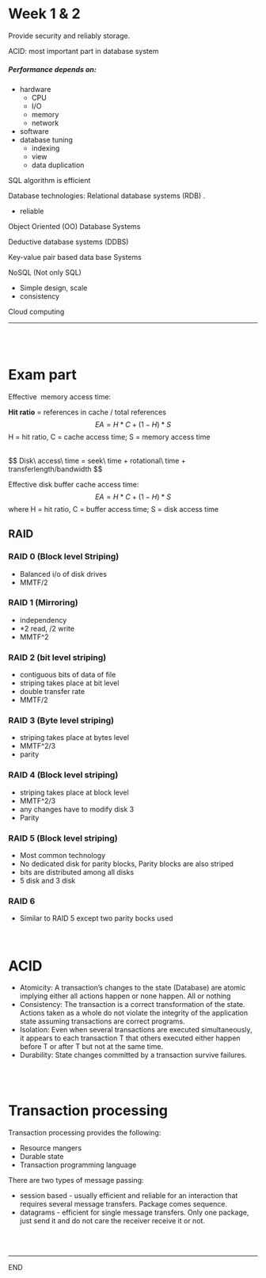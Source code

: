 # Week 1 & 2

Provide security and reliably storage.

ACID: most important part in database system



##### Performance depends on: 

* hardware
  * CPU
  * I/O
  * memory
  * network
* software
* database tuning
  * indexing
  * view
  * data duplication



SQL algorithm is efficient



Database technologies: Relational database systems (RDB) .

* reliable

Object Oriented (OO) Database Systems



Deductive database systems (DDBS)



Key-value pair based data base Systems



NoSQL (Not only SQL)

* Simple design, scale
* consistency



Cloud computing



----

<br />

<br />

# Exam part



Effective  memory access time:

**Hit ratio** = references in cache / total references
$$
EA = H*C + (1-H)*S
$$
H = hit ratio, C = cache access time; S = memory access time 

<br />
$$
Disk\  access\ time = seek\  time +  rotational\ time + transferlength/bandwidth
$$


<br />

Effective disk buffer cache access time:
$$
EA = H*C+(1-H)*S
$$
where H = hit ratio, C = buffer access time;  S = disk access time



## RAID

### RAID 0 (Block level Striping)

* Balanced i/o of disk drives
* MMTF/2

### RAID 1 (Mirroring)

* independency
* \*2 read, /2 write
* MMTF^2

### RAID 2 (bit level striping)

* contiguous bits of data of file
* striping takes place at bit level
* double transfer rate
* MMTF/2

### RAID 3 (Byte level striping)

* striping takes place at bytes level
* MMTF^2/3
* parity 

### RAID 4 (Block level striping)

* striping takes place at block level
* MMTF^2/3
* any changes have to modify disk 3
* Parity

### RAID 5 (Block level striping)

* Most common technology
* No dedicated disk for parity blocks, Parity blocks are also striped
*  bits are distributed among all disks 
* 5 disk and 3 disk

### RAID 6

* Similar to RAID 5 except two parity bocks used



<br />

# ACID 

* Atomicity: A transaction’s changes to the state (Database) are atomic implying either all actions happen or none happen. All or nothing
* Consistency: The transaction is a correct transformation of the state. Actions taken as a whole do not violate the integrity of the application state assuming transactions are correct programs.
* Isolation: Even when several transactions are executed simultaneously, it appears to each transaction T that others executed either happen before T or after  T but not at the same time.
* Durability: State changes committed by a transaction survive failures.

<br />

<br />

# Transaction processing

Transaction processing provides the following:

* Resource mangers 
* Durable state
* Transaction programming language



There are two types of message passing:

* session based - usually efficient and reliable for an interaction that requires several message transfers. Package comes sequence.
* datagrams - efficient for single message transfers. Only one package, just send it and do not care the receiver receive it or not.



<br />

<br />

---

END